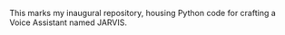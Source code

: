 This marks my inaugural repository, housing Python code for crafting a Voice Assistant named JARVIS.

